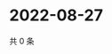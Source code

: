 # 2022-08-27

共 0 条

<!-- BEGIN WEIBO -->
<!-- 最后更新时间 Sat Aug 27 2022 15:15:07 GMT+0800 (China Standard Time) -->

<!-- END WEIBO -->
